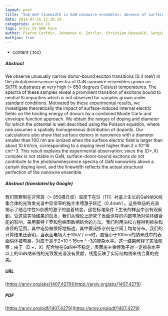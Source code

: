 ```yaml
---
layout: post
title: "Sub-meV linewidth in GaN nanowire ensembles: absence of surface excitons due to the field-ionization of donors"
date: 2014-07-16 12:26:24
categories: arXiv_CV
tags: arXiv_CV GAN Face
author: Pierre Corfdir, Johannes K. Zettler, Christian Hauswald, Sergio Fernandez-Garrido, Oliver Brandt, Pierre Lefebvre
mathjax: true
---
```


* content
{:toc}

##### Abstract
We observe unusually narrow donor-bound exciton transitions (0.4 meV) in the photoluminescence spectra of GaN nanowire ensembles grown on Si(111) substrates at very high (> 850 degrees Celsius) temperatures. The spectra of these samples reveal a prominent transition of excitons bound to neutral Si impurities which is not observed for samples grown under standard conditions. Motivated by these experimental results, we investigate theoretically the impact of surface-induced internal electric fields on the binding energy of donors by a combined Monte Carlo and envelope function approach. We obtain the ranges of doping and diameter for which the potential is well described using the Poisson equation, where one assumes a spatially homogeneous distribution of dopants. Our calculations also show that surface donors in nanowires with a diameter smaller than 100 nm are ionized when the surface electric field is larger than about 10 kV/cm, corresponding to a doping level higher than 2 x 10^16 cm^-3. This result explains the experimental observation: since the (D+,X) complex is not stable in GaN, surface-donor-bound excitons do not contribute to the photoluminescence spectra of GaN nanowires above a certain doping level, and the linewidth reflects the actual structural perfection of the nanowire ensemble.

##### Abstract (translated by Google)
我们观察到在非常高（> 850摄氏度）温度下在Si（111）衬底上生长的GaN纳米线集合体的光致发光谱中异常窄的施主束缚激子跃迁（0.4meV）。这些样品的光谱揭示了结合中性Si杂质的激子的显着转变，这在标准条件下生长的样品中没有观察到。受这些实验结果的启发，我们从理论上研究了表面诱导的内部电场对供体结合能的影响，采用蒙特卡罗和包络函数相结合的方法。我们利用泊松方程得到掺杂和直径的范围，其中电势被很好地描述，其中假设掺杂剂在空间上均匀分布。我们的计算结果还表明，当表面电场大于10kV / cm时，直径小于100nm的纳米线中的表面供体被电离，对应于高于2×10 ^ 16cm ^ -3的掺杂水平。这一结果解释了实验观察：由于（D +，X）配合物在GaN中不稳定，表面施主束缚激子对一定掺杂水平以上的GaN纳米线的光致发光谱没有贡献，线宽反映了实际结构纳米线合奏的完美。

##### URL
[https://arxiv.org/abs/1407.4279](https://arxiv.org/abs/1407.4279)

##### PDF
[https://arxiv.org/pdf/1407.4279](https://arxiv.org/pdf/1407.4279)

